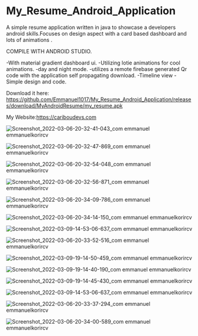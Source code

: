 # My_Resume_Android_Application
A simple resume application written in java to showcase a developers android skills.Focuses on design aspect with a card based dashboard and lots of animations .

COMPILE WITH ANDROID STUDIO. 

-With material gradient dashboard ui.
-Utilizing lotie animations for cool animations.
-day and night mode.
-utilizes a remote firebase generated Qr code with the application self propagating download.
-Timeline view 
-Simple design and code.

Download it here: https://github.com/Emmanuel1017/My_Resume_Android_Application/releases/download/MyAndroidResume/my_resume.apk

My Website:https://cariboudevs.com

![Screenshot_2022-03-06-20-32-41-043_com emmanuel emmanuelkorircv](https://user-images.githubusercontent.com/41972019/156934813-215911ad-46f3-4598-985c-65ebe5d74452.jpg)

![Screenshot_2022-03-06-20-32-47-869_com emmanuel emmanuelkorircv](https://user-images.githubusercontent.com/41972019/156934816-8f618e93-ed2a-46a2-844e-9879eea72a2d.jpg)


![Screenshot_2022-03-06-20-32-54-048_com emmanuel emmanuelkorircv](https://user-images.githubusercontent.com/41972019/156934818-2564dcc5-67da-4387-aa7b-cb05d2aa2780.jpg)

![Screenshot_2022-03-06-20-32-56-871_com emmanuel emmanuelkorircv](https://user-images.githubusercontent.com/41972019/156934826-86058ab3-15ce-4b91-ba4e-d83ec1241ca7.jpg)


![Screenshot_2022-03-06-20-34-09-786_com emmanuel emmanuelkorircv](https://user-images.githubusercontent.com/41972019/156934862-c6fcaa16-afa9-43c1-9ff1-6a3b39c3213a.jpg)


![Screenshot_2022-03-06-20-34-14-150_com emmanuel emmanuelkorircv](https://user-images.githubusercontent.com/41972019/156934863-ca05a070-b8c3-4f76-8a46-068ab381f64c.jpg)

![Screenshot_2022-03-09-14-53-06-637_com emmanuel emmanuelkorircv](https://user-images.githubusercontent.com/41972019/157437143-c862c8c3-873b-4774-aa09-e1b17337cbbd.jpg)

![Screenshot_2022-03-06-20-33-52-516_com emmanuel emmanuelkorircv](https://user-images.githubusercontent.com/41972019/156934858-d7e63a36-3c45-43e0-b2bc-81e52c232c56.jpg)

![Screenshot_2022-03-09-19-14-50-459_com emmanuel emmanuelkorircv](https://user-images.githubusercontent.com/41972019/157683768-08ffa4a7-cddf-4f7b-ba75-514db8e6c630.jpg)

![Screenshot_2022-03-09-19-14-40-190_com emmanuel emmanuelkorircv](https://user-images.githubusercontent.com/41972019/157683790-43ccbff0-f538-4829-bfda-055be27f9a21.jpg)

![Screenshot_2022-03-09-19-14-45-430_com emmanuel emmanuelkorircv](https://user-images.githubusercontent.com/41972019/157683830-ea3347f4-2f90-4123-aac3-1f5294ae35fb.jpg)

![Screenshot_2022-03-09-14-53-06-637_com emmanuel emmanuelkorircv](https://user-images.githubusercontent.com/41972019/157683848-ab3659f5-4896-4f30-84ba-65cedc19f33b.jpg)

![Screenshot_2022-03-06-20-33-37-294_com emmanuel emmanuelkorircv](https://user-images.githubusercontent.com/41972019/156935094-2de11001-c84c-4cb4-81ec-a6e4fe30c9c2.jpg)

![Screenshot_2022-03-06-20-34-00-589_com emmanuel emmanuelkorircv](https://user-images.githubusercontent.com/41972019/156935103-40886f31-815b-4913-9a75-2c67fe2c87ab.jpg)
